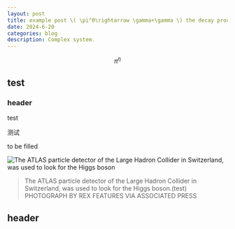 ```yaml
---
layout: post
title: example post \( \pi^0\rightarrow \gamma+\gamma \) the decay process
date: 2024-6-20
categories: blog
description: Complex system.
---
```

$$
\pi^{\eta}
$$

## test





### header

test

测试

to be filled


<img src="https://blog.xiahuhome.com/Figs/LHC.jpg" alt="The ATLAS particle detector of the Large Hadron Collider in Switzerland, was used to look for  the Higgs boson" title="The ATLAS particle detector of the Large Hadron Collider in Switzerland, was used to look for  the Higgs boson"/>

> The ATLAS particle detector of the Large Hadron Collider in Switzerland, was used to look for  the Higgs boson.(test)<br>
PHOTOGRAPH BY REX FEATURES VIA ASSOCIATED PRESS

## header


